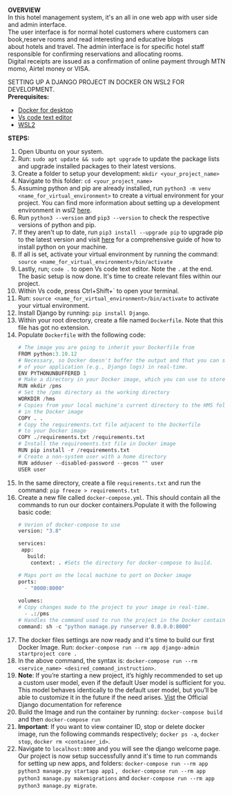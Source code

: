 **OVERVIEW**  
In this hotel management system, it's an all in one web app with user side and admin interface.  
The user interface is for normal hotel customers where customers can book,reserve rooms and read interesting and educative blogs  
about hotels and travel.
The admin interface is for specific hotel staff responsible for confirming reservations and allocating rooms.  
Digital receipts are issued as a confirmation of online payment through MTN momo, Airtel money or VISA.  

SETTING UP A DJANGO PROJECT IN DOCKER ON WSL2 FOR DEVELOPMENT.  
**Prerequisites:**
  - [Docker for desktop](https://www.docker.com/products/docker-desktop/)
  - [Vs code text editor](https://visualstudio.microsoft.com/downloads/)
  - [WSL2](https://www.windowscentral.com/how-install-wsl2-windows-10)
    
**STEPS:**
 1. Open Ubuntu on your system.
 2. Run: `sudo apt update && sudo apt upgrade` to update the package lists and upgrade installed packages to their latest versions.
 3. Create a folder to setup your development: `mkdir <your_project_name>`
 4. Navigate to this folder: `cd <your_project_name>`
 5. Assuming python and pip are already installed, run `python3 -m venv <name_for_virtual_environment>` to create a virtual environment for your project. You can find more information about setting up a development environment in wsl2 [here](https://learn.microsoft.com/en-us/windows/wsl/setup/environment).
 6. Run `python3 --version` and `pip3 --version` to check the respective versions of python and pip.
 7. If they aren't up to date, run `pip3 install --upgrade pip` to upgrade pip to the latest version and visit [here](https://docs.python-guide.org/starting/install3/linux/) for a comprehensive guide of how to install python on your machine.
 8. If all is set, activate your virtual environment by running the command: `source <name_for_virtual_environment>/bin/activate`
 9. Lastly, run; `code .` to open Vs code text editor. Note the `.` at the end. The basic setup is now done. It's time to create relevant files within our project.
 10. Within Vs code, press Ctrl+Shift+` to open your terminal.
 11. Run: `source <name_for_virtual_environment>/bin/activate` to activate your virtual environment.
 12. Install Django by running: `pip install Django`.
 13. Within your root directory, create a file named `Dockerfile`. Note that this file has got no extension.
 14. Populate `Dockerfile` with the following code:
     ```python
     # The image you are going to inherit your Dockerfile from
     FROM python:3.10.12
     # Necessary, so Docker doesn't buffer the output and that you can see the output 
     # of your application (e.g., Django logs) in real-time.
     ENV PYTHONUNBUFFERED 1
     # Make a directory in your Docker image, which you can use to store your source code
     RUN mkdir /pms
     # Set the /pms directory as the working directory
     WORKDIR /hms
     # Copies from your local machine's current directory to the HMS folder 
     # in the Docker image
     COPY . .
     # Copy the requirements.txt file adjacent to the Dockerfile 
     # to your Docker image
     COPY ./requirements.txt /requirements.txt
     # Install the requirements.txt file in Docker image
     RUN pip install -r /requirements.txt
     # Create a non-system user with a home directory
     RUN adduser --disabled-password --gecos "" user
     USER user
     ```
15. In the same directory, create a file `requirements.txt` and run the command: `pip freeze > requirements.txt`
16. Create a new file called `docker-compose.yml`. This should contain all the commands to run our docker containers.Populate it with the following basic code:
    ```python
    # Verion of docker-compose to use 
    version: "3.8"

    services:
     app:
       build:
        context: . #Sets the directory for docker-compose to build.

    # Maps port on the local machine to port on Docker image
    ports:
      - "8000:8000"
      
    volumes: 
    # Copy changes made to the project to your image in real-time.
      - .:/pms
    # Handles the command used to run the project in the Docker container.
    command: sh -c "python manage.py runserver 0.0.0.0:8000" 
    ```
17. The docker files settings are now ready and it's time to build our first Docker Image. Run: `docker-compose run --rm app django-admin startproject core .`
18. In the above command, the syntax is: `docker-compose run --rm <service_name> <desired_command_instruction>`.
19. **Note**:
   If you’re starting a new project, it’s highly recommended to set up a custom user model, even if the default User model is sufficient for you.    
   This model behaves identically to the default user model, but you’ll be able to customize it in the future if the need arises.
    [Vist](https://docs.djangoproject.com/en/5.0/topics/auth/customizing/#using-a-custom-user-model-when-starting-a-project) the Official Django documentation for reference
21. Build the Image and run the container by running: `docker-compose build` and then `docker-compose run`
22. **Important**: If you want to view container ID, stop or delete docker image, run the following commands respectively; `docker ps -a`, `docker stop`, `docker rm <container_id>`.
23. Navigate to `localhost:8000` and you will see the django welcome page. Our project is now setup successfully annd it's time to run commands for setting up new apps, and folders:
    `docker-compose run --rm app python3 manage.py startapp app1` , ` docker-compose run --rm app python3 manage.py makemigrations` and `docker-compose run --rm app python3 manage.py migrate`.


